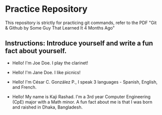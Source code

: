 # Practice Repository

This repository is strictly for practicing git commands, refer to the PDF "Git & Github by Some Guy That Learned It 4 Months Ago"

## Instructions: Introduce yourself and write a fun fact about yourself.

* Hello! I'm Joe Doe. I play the clarinet!

* Hello! I'm Jane Doe. I like picnics!

* Hello! I'm César C. González P., I speak 3 languages - Spanish, English, and French.

* Hello! My name is Kaji Rashad. I'm a 3rd year Computer Engineering (CpE) major with a Math minor. A fun fact about me is that I was born and raished in Dhaka, Bangladesh.
